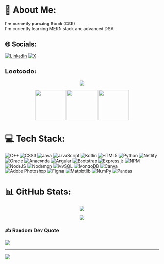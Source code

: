 # 💫 About Me:
I'm currently pursuing Btech (CSE)<br>I'm currently learning MERN stack and advanced DSA


## 🌐 Socials:
[![LinkedIn](https://img.shields.io/badge/LinkedIn-%230077B5.svg?logo=linkedin&logoColor=white)](https://linkedin.com/in/gourav-singh-chauhan-87671a21a) [![X](https://img.shields.io/badge/X-black.svg?logo=X&logoColor=white)](https://x.com/GouravS06724425) 

## Leetcode:
<p align="center">
  <img  align=top flex-grow=1 src="https://leetcard.jacoblin.cool/gouravsinghc2003?theme=dark&font=Nunito&ext=heatmap" />  
</p>
<p align="center">
  <a href="https://leetcode.com/gouravsinghc2003/" target="_blank"><img align="center" src="https://assets.leetcode.com/static_assets/marketing/2024-50.gif" height="100" width="100" /></a>
  <a href="https://leetcode.com/gouravsinghc2003/" target="_blank"><img align="center" src="https://assets.leetcode.com/static_assets/marketing/2024-100.gif" height="100" width="100" /></a>
  <a href="https://leetcode.com/gouravsinghc2003/" target="_blank"><img align="center" src="https://assets.leetcode.com/static_assets/marketing/2024-200.gif" height="100" width="100" /></a>
</p>

# 💻 Tech Stack:
![C++](https://img.shields.io/badge/c++-%2300599C.svg?style=for-the-badge&logo=c%2B%2B&logoColor=white) ![CSS3](https://img.shields.io/badge/css3-%231572B6.svg?style=for-the-badge&logo=css3&logoColor=white) ![Java](https://img.shields.io/badge/java-%23ED8B00.svg?style=for-the-badge&logo=openjdk&logoColor=white) ![JavaScript](https://img.shields.io/badge/javascript-%23323330.svg?style=for-the-badge&logo=javascript&logoColor=%23F7DF1E) ![Kotlin](https://img.shields.io/badge/kotlin-%237F52FF.svg?style=for-the-badge&logo=kotlin&logoColor=white) ![HTML5](https://img.shields.io/badge/html5-%23E34F26.svg?style=for-the-badge&logo=html5&logoColor=white) ![Python](https://img.shields.io/badge/python-3670A0?style=for-the-badge&logo=python&logoColor=ffdd54) ![Netlify](https://img.shields.io/badge/netlify-%23000000.svg?style=for-the-badge&logo=netlify&logoColor=#00C7B7) ![Oracle](https://img.shields.io/badge/Oracle-F80000?style=for-the-badge&logo=oracle&logoColor=white) ![Anaconda](https://img.shields.io/badge/Anaconda-%2344A833.svg?style=for-the-badge&logo=anaconda&logoColor=white) ![Angular](https://img.shields.io/badge/angular-%23DD0031.svg?style=for-the-badge&logo=angular&logoColor=white) ![Bootstrap](https://img.shields.io/badge/bootstrap-%238511FA.svg?style=for-the-badge&logo=bootstrap&logoColor=white) ![Express.js](https://img.shields.io/badge/express.js-%23404d59.svg?style=for-the-badge&logo=express&logoColor=%2361DAFB) ![NPM](https://img.shields.io/badge/NPM-%23CB3837.svg?style=for-the-badge&logo=npm&logoColor=white) ![NodeJS](https://img.shields.io/badge/node.js-6DA55F?style=for-the-badge&logo=node.js&logoColor=white) ![Nodemon](https://img.shields.io/badge/NODEMON-%23323330.svg?style=for-the-badge&logo=nodemon&logoColor=%BBDEAD) ![MySQL](https://img.shields.io/badge/mysql-%2300000f.svg?style=for-the-badge&logo=mysql&logoColor=white) ![MongoDB](https://img.shields.io/badge/MongoDB-%234ea94b.svg?style=for-the-badge&logo=mongodb&logoColor=white) ![Canva](https://img.shields.io/badge/Canva-%2300C4CC.svg?style=for-the-badge&logo=Canva&logoColor=white) ![Adobe Photoshop](https://img.shields.io/badge/adobe%20photoshop-%2331A8FF.svg?style=for-the-badge&logo=adobe%20photoshop&logoColor=white) ![Figma](https://img.shields.io/badge/figma-%23F24E1E.svg?style=for-the-badge&logo=figma&logoColor=white) ![Matplotlib](https://img.shields.io/badge/Matplotlib-%23ffffff.svg?style=for-the-badge&logo=Matplotlib&logoColor=black) ![NumPy](https://img.shields.io/badge/numpy-%23013243.svg?style=for-the-badge&logo=numpy&logoColor=white) ![Pandas](https://img.shields.io/badge/pandas-%23150458.svg?style=for-the-badge&logo=pandas&logoColor=white) 
# 📊 GitHub Stats:
<p align="center"> <img  align=top flex-grow=1 src="https://github-readme-streak-stats.herokuapp.com/?user=infinity-boi&theme=dark&hide_border=false" /> 
</p>
<p align="center"> <img align=top flex-grow=1 src="https://github-readme-stats.vercel.app/api/top-langs/?username=infinity-boi&theme=dark&hide_border=false&include_all_commits=false&count_private=false&layout=compact" /> 
</p>

### ✍️ Random Dev Quote
![](https://quotes-github-readme.vercel.app/api?type=horizontal&theme=radical)

---
[![](https://visitcount.itsvg.in/api?id=infinity-boi&icon=0&color=0)](https://visitcount.itsvg.in)

<!-- Proudly created with GPRM ( https://gprm.itsvg.in ) -->
